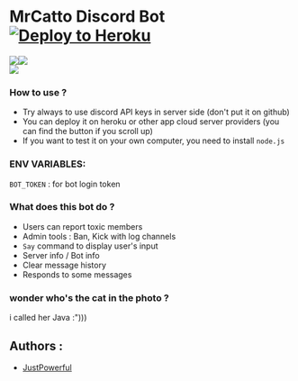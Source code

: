# MrCatto Discord Bot <a href="https://heroku.com/deploy?template=https://github.com/JustPowerful/mrcatto-discord-bot/" rel="nofollow"><img src="https://camo.githubusercontent.com/c0824806f5221ebb7d25e559568582dd39dd1170/68747470733a2f2f7777772e6865726f6b7563646e2e636f6d2f6465706c6f792f627574746f6e2e706e67" alt="Deploy to Heroku" data-canonical-src="https://www.herokucdn.com/deploy/button.png" style="max-width: 100%;"></a>

<a href="https://mentormate.com/blog/what-is-heroku-used-for-cloud-development/"><img src="https://img.shields.io/badge/why-heroku%20%3F-green" ></a><img src="https://img.shields.io/node/v/discord.js"> <br>
<img src="http://www.mediafire.com/convkey/1ea7/vjm37wiitvwraefzg.jpg">

### How to use ?
- Try always to use discord API keys in server side (don't put it on github)
- You can deploy it on heroku or other app cloud server providers (you can find the button if you scroll up)
- If you want to test it on your own computer, you need to install ``node.js``

### ENV VARIABLES:
``BOT_TOKEN`` : for bot login token

### What does this bot do ?
- Users can report toxic members
- Admin tools : Ban, Kick with log channels
- ``Say`` command to display user's input
- Server info / Bot info
- Clear message history
- Responds to some messages

### wonder who's the cat in the photo ?
i called her Java :")))

## Authors :
- [JustPowerful](https://www.github.com/JustPowerful)
